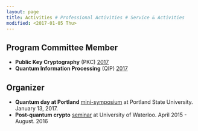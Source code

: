 ```yaml
---
layout: page
title: Activities # Professional Activities # Service & Activities
modified: <2017-01-05 Thu>
---
```

## Program Committee Member
*   **Public Key Cryptography** (PKC) [2017](http://www.iacr.org/workshops/pkc2017/index.php)
*   **Quantum Information Processing** (QIP) [2017](https://www.stationq.com/qip-2017/)

## Organizer
*  **Quantum day at Portland** [mini-symposium]({{base}}/activity/w17qpdx) at Portland State University. January 13, 2017.
*   **Post-quantum crypto** [seminar](https://sites.google.com/site/uwaterloopqcrypto/) at University of Waterloo. April 2015 - August. 2016
